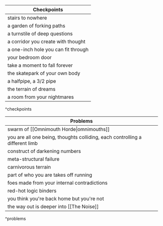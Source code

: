 
| Checkpoints |
| ---- |
| stairs to nowhere |
| a garden of forking paths |
| a turnstile of deep questions |
| a corridor you create with thought |
| a one-inch hole you can fit through |
| your bedroom door |
| take a moment to fall forever |
| the skatepark of your own body |
| a halfpipe, a 3/2 pipe |
| the terrain of dreams |
| a room from your nightmares |
^checkpoints

| Problems |
| ---- |
| swarm of [[Omnimouth Horde\|omnimouths]] |
| you are all one being, thoughts colliding, each controlling a different limb |
| construct of darkening numbers |
| meta-structural failure |
| carnivorous terrain |
| part of who you are takes off running |
| foes made from your internal contradictions |
| red-hot logic binders |
| you think you're back home but you're not |
| the way out is deeper into [[The Noise]] |
^problems